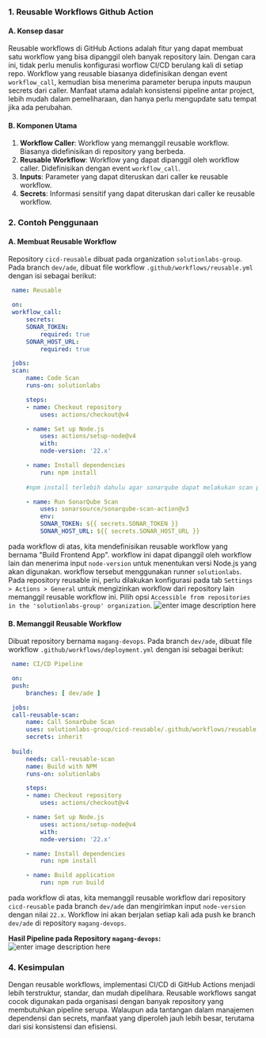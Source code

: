 ### 1. Reusable Workflows Github Action
#### A. Konsep dasar
Reusable workflows di GitHub Actions adalah fitur yang dapat membuat satu workflow yang bisa dipanggil oleh banyak repository lain. Dengan cara ini, tidak perlu menulis konfigurasi worflow CI/CD berulang kali di setiap repo. Workflow yang reusable biasanya didefinisikan dengan event `workflow_call`, kemudian bisa menerima parameter berupa inputs maupun secrets dari caller. Manfaat utama adalah konsistensi pipeline antar project, lebih mudah dalam pemeliharaan, dan hanya perlu mengupdate satu tempat jika ada perubahan.
#### B. Komponen Utama
1. **Workflow Caller**: Workflow yang memanggil reusable workflow. Biasanya didefinisikan di repository yang berbeda.
2. **Reusable Workflow**: Workflow yang dapat dipanggil oleh workflow caller. Didefinisikan dengan event `workflow_call`.
3. **Inputs**: Parameter yang dapat diteruskan dari caller ke reusable workflow.
4. **Secrets**: Informasi sensitif yang dapat diteruskan dari caller ke reusable workflow.

### 2. Contoh Penggunaan
#### A. Membuat Reusable Workflow
Repository `cicd-reusable` dibuat pada organization `solutionlabs-group`. Pada branch `dev/ade`, dibuat file workflow `.github/workflows/reusable.yml` dengan isi sebagai berikut:

   ```yaml
    name: Reusable

    on:
    workflow_call:
        secrets:
        SONAR_TOKEN:
            required: true
        SONAR_HOST_URL:
            required: true

    jobs:
    scan:
        name: Code Scan
        runs-on: solutionlabs

        steps:
        - name: Checkout repository
            uses: actions/checkout@v4

        - name: Set up Node.js
            uses: actions/setup-node@v4
            with:
            node-version: '22.x'

        - name: Install dependencies
            run: npm install
        
        #npm install terlebih dahulu agar sonarqube dapat melakukan scan pada dependencies

        - name: Run SonarQube Scan
            uses: sonarsource/sonarqube-scan-action@v3
            env:
            SONAR_TOKEN: ${{ secrets.SONAR_TOKEN }}
            SONAR_HOST_URL: ${{ secrets.SONAR_HOST_URL }}
   ```
pada workflow di atas, kita mendefinisikan reusable workflow yang bernama "Build Frontend App". workflow ini dapat dipanggil oleh workflow lain dan menerima input `node-version` untuk menentukan versi Node.js yang akan digunakan. workflow tersebut menggunakan runner `solutionlabs`.
Pada repository reusable ini, perlu dilakukan konfigurasi pada tab `Settings > Actions > General` untuk mengizinkan workflow dari repository lain memanggil reusable workflow ini. Pilih opsi `Accessible from repositories in the 'solutionlabs-group' organization`.
![enter image description here](https://i.imgur.com/lnPyRQk_d.webp?maxwidth=760&fidelity=grand)
#### B. Memanggil Reusable Workflow
Dibuat repository bernama `magang-devops`. Pada branch `dev/ade`, dibuat file workflow `.github/workflows/deployment.yml` dengan isi sebagai berikut:

   ```yaml
    name: CI/CD Pipeline

    on:
    push:
        branches: [ dev/ade ] 

    jobs:
    call-reusable-scan:
        name: Call SonarQube Scan
        uses: solutionlabs-group/cicd-reusable/.github/workflows/reusable.yml@dev/ade
        secrets: inherit
        
    build:
        needs: call-reusable-scan
        name: Build with NPM
        runs-on: solutionlabs

        steps:
        - name: Checkout repository
            uses: actions/checkout@v4

        - name: Set up Node.js
            uses: actions/setup-node@v4
            with:
            node-version: '22.x'

        - name: Install dependencies
            run: npm install

        - name: Build application
            run: npm run build
   ```
pada workflow di atas, kita memanggil reusable workflow dari repository `cicd-reusable` pada branch `dev/ade` dan mengirimkan input `node-version` dengan nilai `22.x`. Workflow ini akan berjalan setiap kali ada push ke branch `dev/ade` di repository `magang-devops`.

**Hasil Pipeline pada Repository `magang-devops`:**
![enter image description here](https://i.imgur.com/7WbdyZq_d.webp?maxwidth=1520&fidelity=grand)

### 4. Kesimpulan
Dengan reusable workflows, implementasi CI/CD di GitHub Actions menjadi lebih terstruktur, standar, dan mudah dipelihara. Reusable workflows sangat cocok digunakan pada organisasi dengan banyak repository yang membutuhkan pipeline serupa. Walaupun ada tantangan dalam manajemen dependensi dan secrets, manfaat yang diperoleh jauh lebih besar, terutama dari sisi konsistensi dan efisiensi.